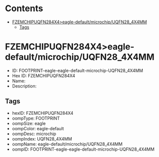 



Contents
========

* [FZEMCHIPUQFN284X4>eagle-default/microchip/UQFN28_4X4MM](#fzemchipuqfn284x4eagle-defaultmicrochipuqfn28_4x4mm)
	* [Tags](#tags)

# FZEMCHIPUQFN284X4>eagle-default/microchip/UQFN28_4X4MM

- ID: FOOTPRINT-eagle-eagle-default-microchip-UQFN28_4X4MM
- Hex ID: FZEMCHIPUQFN284X4
- Name: 
- Description: 

## Tags

- hexID: FZEMCHIPUQFN284X4
- oompType: FOOTPRINT
- oompSize: eagle
- oompColor: eagle-default
- oompDesc: microchip
- oompIndex: UQFN28_4X4MM
- oompName: eagle-default/microchip/UQFN28_4X4MM
- oompID: FOOTPRINT-eagle-eagle-default-microchip-UQFN28_4X4MM
